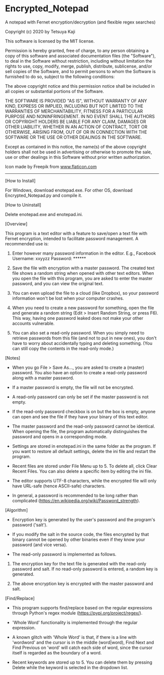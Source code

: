# Encrypted_Notepad
A notepad with Fernet encryption/decryption (and flexible regex searches)

Copyright (c) 2020 by Tetsuya Kaji

This software is licensed by the MIT license.

Permission is hereby granted, free of charge, to any person obtaining a copy
of this software and associated documentation files (the "Software"), to deal
in the Software without restriction, including without limitation the rights
to use, copy, modify, merge, publish, distribute, sublicense, and/or sell
copies of the Software, and to permit persons to whom the Software is
furnished to do so, subject to the following conditions:

The above copyright notice and this permission notice shall be included in all
copies or substantial portions of the Software.

THE SOFTWARE IS PROVIDED "AS IS", WITHOUT WARRANTY OF ANY KIND, EXPRESS OR
IMPLIED, INCLUDING BUT NOT LIMITED TO THE WARRANTIES OF MERCHANTABILITY,
FITNESS FOR A PARTICULAR PURPOSE AND NONINFRINGEMENT. IN NO EVENT SHALL THE
AUTHORS OR COPYRIGHT HOLDERS BE LIABLE FOR ANY CLAIM, DAMAGES OR OTHER
LIABILITY, WHETHER IN AN ACTION OF CONTRACT, TORT OR OTHERWISE, ARISING FROM,
OUT OF OR IN CONNECTION WITH THE SOFTWARE OR THE USE OR OTHER DEALINGS IN THE
SOFTWARE.

Except as contained in this notice, the name(s) of the above copyright holders
shall not be used in advertising or otherwise to promote the sale, use or
other dealings in this Software without prior written authorization.

Icon made by Freepik from www.flaticon.com

------------------------------------------------------------------------------

[How to Install]

For Windows, download enotepad.exe. For other OS, download Encrypted_Notepad.py and compile it.


[How to Uninstall]

Delete enotepad.exe and enotepad.ini.


[Overview]

This program is a text editor with a feature to save/open a text file with Fernet encryption, intended to facilitate password management. A recommended use is:

1. Enter however many password information in the editor. E.g.,
	Facebook
	Username: xxyyzz
	Password: ******

2. Save the file with encryption with a master password. The created text file shows a random string when opened with other text editors. When you open the file with this program, you are asked to enter the master password, and you can view the original text.

3. You can even upload the file to a cloud (like Dropbox), so your password information won't be lost when your computer crashes.

4. When you need to create a new password for something, open the file and generate a random string (Edit > Insert Random String, or press F6). This way, having one password leaked does not make your other accounts vulnerable.

5. You can also set a read-only password. When you simply need to retrieve passwords from this file (and not to put in new ones), you don't have to worry about accidentally typing and deleting something. (You can still copy the contents in the read-only mode.)


[Notes]

 - When you go File > Save As..., you are asked to create a (master) password. You also have an option to create a read-only password along with a master password.

 - If a master password is empty, the file will not be encrypted.

 - A read-only password can only be set if the master password is not empty.

 - If the read-only password checkbox is on but the box is empty, anyone can open and see the file if they have your binary of this text editor.

 - The master password and the read-only password cannot be identical. When opening the file, the program automatically distinguishes the password and opens in a corresponding mode.

 - Settings are stored in enotepad.ini in the same folder as the program. If you want to restore all default settings, delete the ini file and restart the program.

 - Recent files are stored under File Menu up to 5. To delete all, click Clear Recent Files. You can also delete a specific item by editing the ini file.

 - The editor supports UTF-8 characters, while the encrypted file will only have URL-safe (hence ASCII-safe) characters.

 - In general, a password is recommended to be long rather than complicated (https://en.wikipedia.org/wiki/Password_strength).


[Algorithm]

 - Encryption key is generated by the user's password and the program's password ('salt').

 - If you modify the salt in the source code, the files encrypted by that binary cannot be opened by other binaries even if they know your password (and vice versa).

 - The read-only password is implemented as follows.

  1. The encryption key for the text file is generated with the read-only password and salt. If no read-only password is entered, a random key is generated.

  2. The above encryption key is encrypted with the master password and salt.


[Find/Replace]

 - This program supports find/replace based on the regular expressions through Python's regex module (https://pypi.org/project/regex/).

 - 'Whole Word' functionality is implemented through the regular expression.

 - A known glitch with 'Whole Word' is that, if there is a line with 'wordword' and the cursor is in the middle (word|word), Find Next and Find Previous on 'word' will catch each side of word, since the cursor itself is regarded as the boundary of a word.

 - Recent keywords are stored up to 5. You can delete them by pressing Delete while the keyword is selected in the dropdown list.
